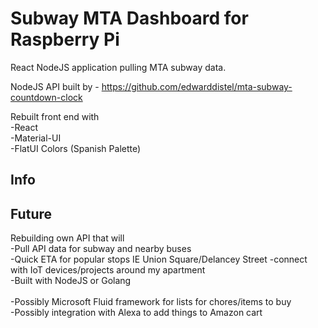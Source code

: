 # Subway MTA Dashboard for Raspberry Pi

React NodeJS application pulling MTA subway data.

NodeJS API built by - https://github.com/edwarddistel/mta-subway-countdown-clock

Rebuilt front end with <br>
-React <br>
-Material-UI <br>
-FlatUI Colors (Spanish Palette)

## Info



## Future

Rebuilding own API that will <br>
-Pull API data for subway and nearby buses <br>
-Quick ETA for popular stops IE Union Square/Delancey Street
-connect with IoT devices/projects around my apartment <br>
-Built with NodeJS or Golang<br>
<br>
-Possibly Microsoft Fluid framework for lists for chores/items to buy<br>
-Possibly integration with Alexa to add things to Amazon cart